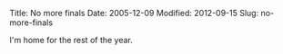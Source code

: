 Title: No more finals
Date: 2005-12-09
Modified: 2012-09-15
Slug: no-more-finals

I'm home for the rest of the year.
